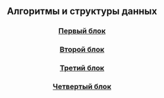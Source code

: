 <h2 align=center>Алгоритмы и структуры данных</a> </h2>

<h3 align=center> <a href="Part1">Первый блок</a> </h3>
<h3 align=center> <a href="Part2">Второй блок</a> </h3>
<h3 align=center> <a href="Part3">Третий блок</a> </h3>
<h3 align=center> <a href="Part4">Четвертый блок</a> </h3>
